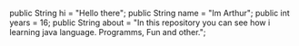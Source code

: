 public String hi = "Hello there";
public String name = "Im Arthur";
public int years = 16;
public String about = "In this repository you can see how i learning java language. Programms, Fun and other.";
